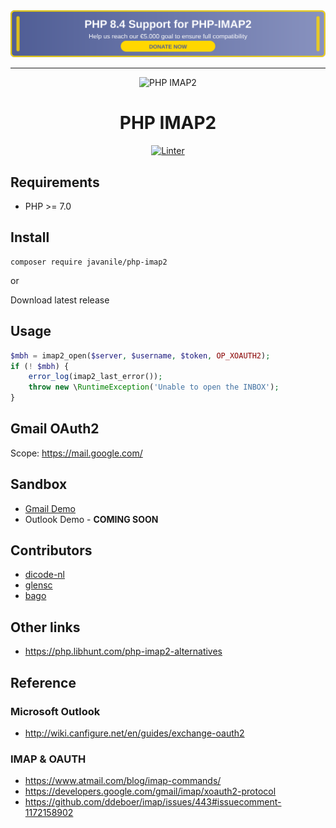 <div align="center">


<a href="https://ko-fi.com/francescobianco/goal?g=10">
<img src="https://raw.githubusercontent.com/javanile/php-imap2/refs/heads/main/docs/banner.svg" />
</a>


</div>

---

<div align="center">

![PHP IMAP2](docs/logo.png)

# PHP IMAP2

[![Linter](https://github.com/javanile/php-imap2/actions/workflows/linter.yml/badge.svg)](https://github.com/javanile/php-imap2/actions/workflows/linter.yml)

</div>

## Requirements

- PHP >= 7.0

## Install

```shell
composer require javanile/php-imap2
```

or

Download latest release 

## Usage

```php
$mbh = imap2_open($server, $username, $token, OP_XOAUTH2);
if (! $mbh) {
    error_log(imap2_last_error());
    throw new \RuntimeException('Unable to open the INBOX');
}
```

## Gmail OAuth2

Scope: https://mail.google.com/

## Sandbox

- [Gmail Demo](https://replit.com/@frabik/PHP-IMAP2-Google-Demo?v=1#main.php)
- Outlook Demo - **COMING SOON**


## Contributors

- [dicode-nl](https://github.com/dicode-nl)
- [glensc](https://github.com/glensc)
- [bago](https://github.com/bago)

## Other links 

- <https://php.libhunt.com/php-imap2-alternatives>

## Reference

### Microsoft Outlook

- <http://wiki.canfigure.net/en/guides/exchange-oauth2>

### IMAP & OAUTH

- <https://www.atmail.com/blog/imap-commands/>
- <https://developers.google.com/gmail/imap/xoauth2-protocol>
- <https://github.com/ddeboer/imap/issues/443#issuecomment-1172158902>
